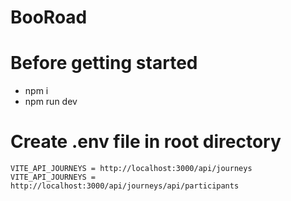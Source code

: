 # BooRoad

# Before getting started
- npm i 
- npm run dev

# Create .env file in root directory
```
VITE_API_JOURNEYS = http://localhost:3000/api/journeys
VITE_API_JOURNEYS = http://localhost:3000/api/journeys/api/participants

```
